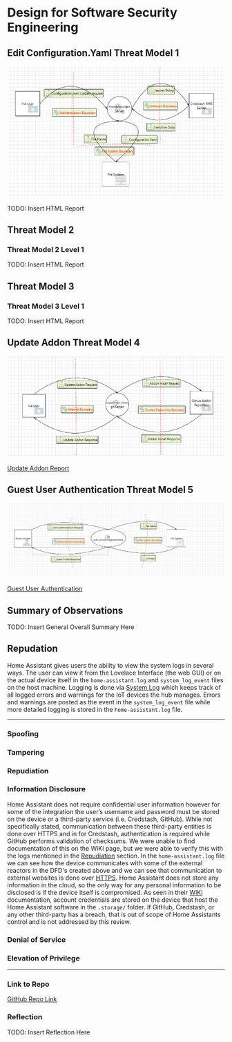 # Design for Software Security Engineering


## Edit Configuration.Yaml Threat Model 1

![level1](/images/EditConfig.YamlFile.PNG)

TODO: Insert HTML Report

## Threat Model 2


### Threat Model 2 Level 1

TODO: Insert HTML Report


## Threat Model 3


### Threat Model 3 Level 1

TODO: Insert HTML Report


## Update Addon Threat Model 4

![level1](/images/Update_Addon.png)

[Update Addon Report](/reports/Update_Addon_Report.pdf)


## Guest User Authentication Threat Model 5

![level1](/images/GuestAuth.png)

[Guest User Authentication](/reports/Guest_Auth_Report.pdf)
## Summary of Observations

TODO: Insert General Overall Summary Here

## Repudation

Home Assistant gives users the ability to view the system logs in several ways. The user can view it from the Lovelace Interface (the web GUI) or on the actual device itself in the `home-assistant.log` and `system_log_event` files on the host machine. Logging is done via [System Log](https://www.home-assistant.io/integrations/system_log/) which keeps track of all logged errors and warnings for the IoT devices the hub manages. Errors and warnings are posted as the event in the `system_log_event` file while more detailed logging is stored in the `home-assistant.log` file. 

--------------------------

### Spoofing



### Tampering


### Repudiation


### Information Disclosure

Home Assistant does not require confidential user information however for some of the integration the user’s username and password must be stored on the device or a third-party service (i.e. Credstash, GitHub). While not specifically stated, communication between these third-party entities is done over HTTPS and in for Credstash, authentication is required while GitHub performs validation of checksums. We were unable to find documentation of this on the WiKi page, but we were able to verify this with the logs mentioned in the [Repudiation](#Repudiation) section. In the `home-assistant.log` file we can see how the device communicates with some of the external reactors in the DFD's created above and we can see that communication to external websites is done over [HTTPS](https://web.dev/why-https-matters/).  Home Assistant does not store any information in the cloud, so the only way for any personal information to be disclosed is if the device itself is compromised. As seen in their [WiKi](https://www.home-assistant.io/docs/authentication/) documentation, account credentials are stored on the device that host the Home Assistant software in the `.storage/` folder. If GitHub, Credstash, or any other third-party has a breach, that is out of scope of Home Assistants control and is not addressed by this review.

### Denial of Service


### Elevation of Privilege

--------------------------

### Link to Repo

[GitHub Repo Link](https://github.com/Chrs987/HomeAssistant/projects/4)

### Reflection

TODO: Insert Reflection Here
